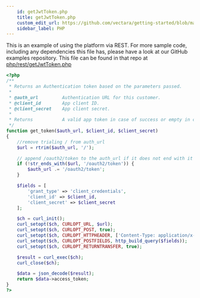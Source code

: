 ```yaml
---
    id: getJwtToken.php
    title: getJwtToken.php
    custom_edit_url: https://github.com/vectara/getting-started/blob/main/language-examples/php/rest/getJwtToken.php
    sidebar_label: PHP
---
```


This is an example of using the platform via REST.  For more sample code, including any dependencies this file has, please have a look at our GitHub examples repository.  This file can be found in that repo at <a href="https://github.com/vectara/getting-started/tree/main/language-examples/php/rest/getJwtToken.php">php/rest/getJwtToken.php</a>

```php title="php/rest/getJwtToken.php"
<?php
/**
 * Returns an Authentication token based on the parameters passed.
 *
 * @auth_url         Authentication URL for this customer.
 * @client_id        App client ID.
 * @client_secret    App client secret.
 *
 * Returns           A valid app token in case of success or empty in case of failure.
 */
function get_token($auth_url, $client_id, $client_secret)
{
    //remove trialing / from auth_url
    $url = rtrim($auth_url, '/');

    // append /oauth2/token to the auth_url if it does not end with it 
    if (!str_ends_with($url, '/oauth2/token')) {
        $auth_url .= '/oauth2/token';
    }

    $fields = [
        'grant_type' => 'client_credentials',
        'client_id' => $client_id,
        'client_secret' => $client_secret
    ];

    $ch = curl_init();
    curl_setopt($ch, CURLOPT_URL, $url);
    curl_setopt($ch, CURLOPT_POST, true);
    curl_setopt($ch, CURLOPT_HTTPHEADER, ['Content-Type: application/x-www-form-urlencoded']);
    curl_setopt($ch, CURLOPT_POSTFIELDS, http_build_query($fields));
    curl_setopt($ch, CURLOPT_RETURNTRANSFER, true);

    $result = curl_exec($ch);
    curl_close($ch);

    $data = json_decode($result);
    return $data->access_token;
}
?>

```
